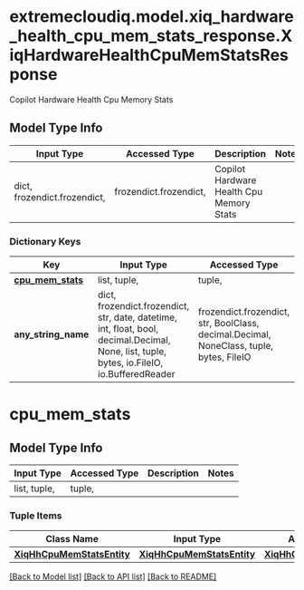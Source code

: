 # extremecloudiq.model.xiq_hardware_health_cpu_mem_stats_response.XiqHardwareHealthCpuMemStatsResponse

Copilot Hardware Health Cpu Memory Stats

## Model Type Info
Input Type | Accessed Type | Description | Notes
------------ | ------------- | ------------- | -------------
dict, frozendict.frozendict,  | frozendict.frozendict,  | Copilot Hardware Health Cpu Memory Stats | 

### Dictionary Keys
Key | Input Type | Accessed Type | Description | Notes
------------ | ------------- | ------------- | ------------- | -------------
**[cpu_mem_stats](#cpu_mem_stats)** | list, tuple,  | tuple,  |  | [optional] 
**any_string_name** | dict, frozendict.frozendict, str, date, datetime, int, float, bool, decimal.Decimal, None, list, tuple, bytes, io.FileIO, io.BufferedReader | frozendict.frozendict, str, BoolClass, decimal.Decimal, NoneClass, tuple, bytes, FileIO | any string name can be used but the value must be the correct type | [optional]

# cpu_mem_stats

## Model Type Info
Input Type | Accessed Type | Description | Notes
------------ | ------------- | ------------- | -------------
list, tuple,  | tuple,  |  | 

### Tuple Items
Class Name | Input Type | Accessed Type | Description | Notes
------------- | ------------- | ------------- | ------------- | -------------
[**XiqHhCpuMemStatsEntity**](XiqHhCpuMemStatsEntity.md) | [**XiqHhCpuMemStatsEntity**](XiqHhCpuMemStatsEntity.md) | [**XiqHhCpuMemStatsEntity**](XiqHhCpuMemStatsEntity.md) |  | 

[[Back to Model list]](../../README.md#documentation-for-models) [[Back to API list]](../../README.md#documentation-for-api-endpoints) [[Back to README]](../../README.md)

